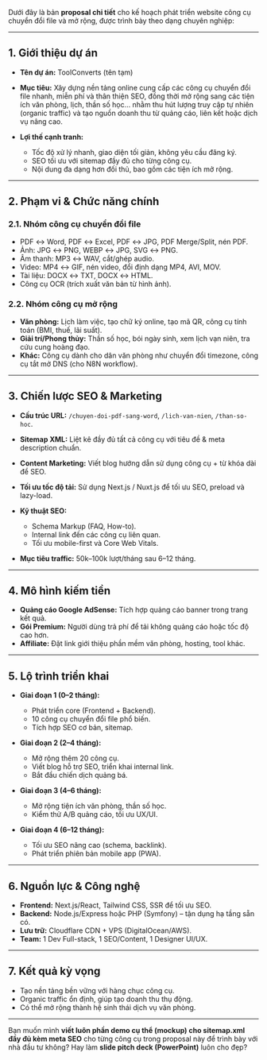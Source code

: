 Dưới đây là bản **proposal chi tiết** cho kế hoạch phát triển website công cụ chuyển đổi file và mở rộng, được trình bày theo dạng chuyên nghiệp:

---

## **1. Giới thiệu dự án**

* **Tên dự án:** ToolConverts (tên tạm)
* **Mục tiêu:** Xây dựng nền tảng online cung cấp các công cụ chuyển đổi file nhanh, miễn phí và thân thiện SEO, đồng thời mở rộng sang các tiện ích văn phòng, lịch, thần số học… nhằm thu hút lượng truy cập tự nhiên (organic traffic) và tạo nguồn doanh thu từ quảng cáo, liên kết hoặc dịch vụ nâng cao.
* **Lợi thế cạnh tranh:**

  * Tốc độ xử lý nhanh, giao diện tối giản, không yêu cầu đăng ký.
  * SEO tối ưu với sitemap đầy đủ cho từng công cụ.
  * Nội dung đa dạng hơn đối thủ, bao gồm các tiện ích mở rộng.

---

## **2. Phạm vi & Chức năng chính**

### 2.1. **Nhóm công cụ chuyển đổi file**

* PDF ↔ Word, PDF ↔ Excel, PDF ↔ JPG, PDF Merge/Split, nén PDF.
* Ảnh: JPG ↔ PNG, WEBP ↔ JPG, SVG ↔ PNG.
* Âm thanh: MP3 ↔ WAV, cắt/ghép audio.
* Video: MP4 ↔ GIF, nén video, đổi định dạng MP4, AVI, MOV.
* Tài liệu: DOCX ↔ TXT, DOCX ↔ HTML.
* Công cụ OCR (trích xuất văn bản từ hình ảnh).

### 2.2. **Nhóm công cụ mở rộng**

* **Văn phòng:** Lịch làm việc, tạo chữ ký online, tạo mã QR, công cụ tính toán (BMI, thuế, lãi suất).
* **Giải trí/Phong thủy:** Thần số học, bói ngày sinh, xem lịch vạn niên, tra cứu cung hoàng đạo.
* **Khác:** Công cụ dành cho dân văn phòng như chuyển đổi timezone, công cụ tắt mở DNS (cho N8N workflow).

---

## **3. Chiến lược SEO & Marketing**

* **Cấu trúc URL:** `/chuyen-doi-pdf-sang-word`, `/lich-van-nien`, `/than-so-hoc`.
* **Sitemap XML:** Liệt kê đầy đủ tất cả công cụ với tiêu đề & meta description chuẩn.
* **Content Marketing:** Viết blog hướng dẫn sử dụng công cụ + từ khóa dài để SEO.
* **Tối ưu tốc độ tải:** Sử dụng Next.js / Nuxt.js để tối ưu SEO, preload và lazy-load.
* **Kỹ thuật SEO:**

  * Schema Markup (FAQ, How-to).
  * Internal link đến các công cụ liên quan.
  * Tối ưu mobile-first và Core Web Vitals.
* **Mục tiêu traffic:** 50k–100k lượt/tháng sau 6–12 tháng.

---

## **4. Mô hình kiếm tiền**

* **Quảng cáo Google AdSense:** Tích hợp quảng cáo banner trong trang kết quả.
* **Gói Premium:** Người dùng trả phí để tải không quảng cáo hoặc tốc độ cao hơn.
* **Affiliate:** Đặt link giới thiệu phần mềm văn phòng, hosting, tool khác.

---

## **5. Lộ trình triển khai**

* **Giai đoạn 1 (0–2 tháng):**

  * Phát triển core (Frontend + Backend).
  * 10 công cụ chuyển đổi file phổ biến.
  * Tích hợp SEO cơ bản, sitemap.
* **Giai đoạn 2 (2–4 tháng):**

  * Mở rộng thêm 20 công cụ.
  * Viết blog hỗ trợ SEO, triển khai internal link.
  * Bắt đầu chiến dịch quảng bá.
* **Giai đoạn 3 (4–6 tháng):**

  * Mở rộng tiện ích văn phòng, thần số học.
  * Kiểm thử A/B quảng cáo, tối ưu UX/UI.
* **Giai đoạn 4 (6–12 tháng):**

  * Tối ưu SEO nâng cao (schema, backlink).
  * Phát triển phiên bản mobile app (PWA).

---

## **6. Nguồn lực & Công nghệ**

* **Frontend:** Next.js/React, Tailwind CSS, SSR để tối ưu SEO.
* **Backend:** Node.js/Express hoặc PHP (Symfony) – tận dụng hạ tầng sẵn có.
* **Lưu trữ:** Cloudflare CDN + VPS (DigitalOcean/AWS).
* **Team:** 1 Dev Full-stack, 1 SEO/Content, 1 Designer UI/UX.

---

## **7. Kết quả kỳ vọng**

* Tạo nền tảng bền vững với hàng chục công cụ.
* Organic traffic ổn định, giúp tạo doanh thu thụ động.
* Có thể mở rộng thành hệ sinh thái dịch vụ văn phòng.

---

Bạn muốn mình **viết luôn phần demo cụ thể (mockup) cho sitemap.xml đầy đủ kèm meta SEO** cho từng công cụ trong proposal này để trình bày với nhà đầu tư không? Hay làm **slide pitch deck (PowerPoint)** luôn cho đẹp?
